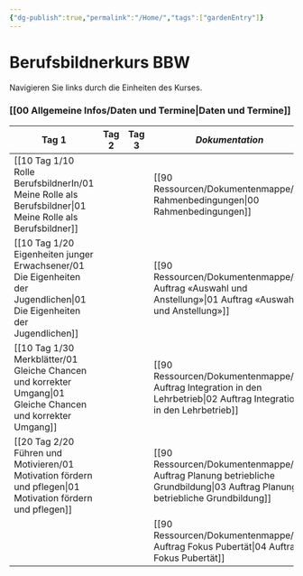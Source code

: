 ```yaml
---
{"dg-publish":true,"permalink":"/Home/","tags":["gardenEntry"]}
---
```


# Berufsbildnerkurs BBW

Navigieren Sie links durch die Einheiten des Kurses. 
### [[00 Allgemeine Infos/Daten und Termine\|Daten und Termine]]

| **Tag 1**                                   | **Tag 2** | **Tag 3** | *Dokumentation*                                  |
| ------------------------------------------- | --------- | --------- | ------------------------------------------------ |
| [[10 Tag 1/10 Rolle BerufsbildnerIn/01 Meine Rolle als Berufsbildner\|01 Meine Rolle als Berufsbildner]]        |           |           | [[90 Ressourcen/Dokumentenmappe/00 Rahmenbedingungen\|00 Rahmenbedingungen]]                         |
| [[10 Tag 1/20 Eigenheiten junger Erwachsener/01 Die Eigenheiten der Jugendlichen\|01 Die Eigenheiten der Jugendlichen]]     |           |           | [[90 Ressourcen/Dokumentenmappe/01 Auftrag «Auswahl und Anstellung»\|01 Auftrag «Auswahl und Anstellung»]]          |
| [[10 Tag 1/30 Merkblätter/01 Gleiche Chancen und korrekter Umgang\|01 Gleiche Chancen und korrekter Umgang]] |           |           | [[90 Ressourcen/Dokumentenmappe/02 Auftrag Integration in den Lehrbetrieb\|02 Auftrag Integration in den Lehrbetrieb]]    |
| [[20 Tag 2/20 Führen und Motivieren/01 Motivation fördern und pflegen\|01 Motivation fördern und pflegen]]       |           |           | [[90 Ressourcen/Dokumentenmappe/03 Auftrag Planung betriebliche Grundbildung\|03 Auftrag Planung betriebliche Grundbildung]] |
|                                             |           |           | [[90 Ressourcen/Dokumentenmappe/04 Auftrag Fokus Pubertät\|04 Auftrag Fokus Pubertät]]                    |
